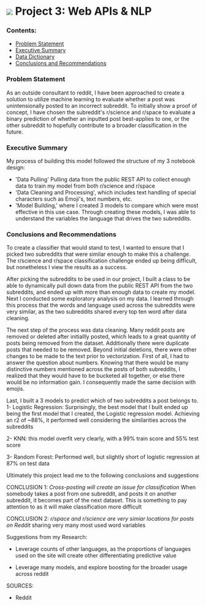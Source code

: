 # ![](https://ga-dash.s3.amazonaws.com/production/assets/logo-9f88ae6c9c3871690e33280fcf557f33.png) Project 3: Web APIs & NLP


### Contents:
- [Problem Statement](#Problem-Statement)
- [Executive Summary](#Executive-Summary)
- [Data Dictionary](#Data-Dictionary)
- [Conclusions and Recommendations](#Conclusions-and-Recommendations)

### Problem Statement 

As an outside consultant to reddit, I have been approached to create a solution to utilize machine learning to evaluate whether a post was unintensionally posted to an incorrect subreddit. To initially show a proof of concept, I have chosen the subreddit's r/science and r/space to evaluate a binary prediction of whether an inputted post best-applies to one, or the other subreddit to hopefully contribute to a broader classification in the future.

### Executive Summary
My process of building this model followed the structure of my 3 notebook design:
- 'Data Pulling' Pulling data from the public REST API to collect enough data to train my model from both r/science and r/space
- 'Data Cleaning and Processing', which includes text handling of special characters such as Emoji's, text numbers, etc.
- 'Model Building,' where I created 3 models to compare which were most effective in this use case.
Through creating these models, I was able to understand the variables the language that drives the two subreddits. 

### Conclusions and Recommendations
To create a classifier that would stand to test, I wanted to ensure that I picked two subreddits that were similar enough to make this a challenge. The r/science and r/space classification challenge ended up being difficult, but nonetheless I view the results as a success.

After picking the subreddits to be used in our project, I built a class to be able to dynamically pull down data from the public REST API from the two subreddits, and ended up with more than enough data to create my model. Next I conducted some exploratory analysis on my data. I learned through this process that the words and language used across the subreddits were very similar, as the two subreddits shared every top ten word after data cleaning.    

The next step of the process was data cleaning. Many reddit posts are removed or deleted after initiallly posted, which leads to a great quantity of posts being removed from the dataset. Additionally there were duplicate posts that needed to be removed. Beyond initial deletions, there were other changes to be made to the text prior to vectorization. First of all, I had to answer the question about numbers. Knowing that there would be many distinctive numbers mentioned across the posts of both subreddits, I realized that they would have to be bucketed all together, or else there would be no information gain. I consequently made the same decision with emojis.

Last, I built a 3 models to predict which of two subreddits a post belongs to. 
1- Logistic Regression: Surprisingly, the best model that I built ended up being the first model that I created, the Logistic regression model. Achieving an r2 of ~88%, it performed well considering the similarities across the subreddits

2- KNN: this model overfit very clearly, with a 99% train score and 55% test score

3- Random Forest: Performed well, but slightly short of logistic regression at 87% on test data

Ultimately this project lead me to the following conclusions and suggestions

CONCLUSION 1: *Cross-posting will create an issue for classification*
When somebody takes a post from one subreddit, and posts it on another subreddit, it becomes part of the next dataset. This is something to pay attention to as it will make classification more difficult

CONCLUSION 2: *r/space and r/science are very simiar locations for posts on Reddit* 
sharing very many most used word variables

Suggestions from my Research:
- Leverage counts of other languages, as the proportions of languages used on the site will create other differentiating predictive value

- Leverage many models, and explore boosting for the broader usage across reddit

SOURCES:
- Reddit


[data]: https://git.generalassemb.ly/dsir-1031/project_1/wiki/Data
[deliverables]: https://git.generalassemb.ly/dsir-1031/project_1/wiki/Deliverables
[rubric]: https://git.generalassemb.ly/dsir-1031/project_1/wiki/Rubric
[presentation]: https://git.generalassemb.ly/dsir-1031/project_1/wiki/Presentation
[ps]: https://git.generalassemb.ly/dsir-1031/project_1/wiki/Problem-Statement
[background]: https://git.generalassemb.ly/dsir-1031/project_1/wiki/SAT-ACT-background
